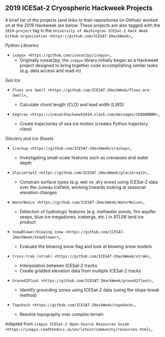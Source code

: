 2019 ICESat-2 Cryospheric Hackweek Projects
-------------------------------------------

A brief list of the projects (and links to their repositories on GitHub) worked on at the 2019 Hackweek are below. These projects are also tagged with the `2019-project` tag in the `University of Washington ICESat-2 Hack Week GitHub organization <https://github.com/ICESAT-2HackWeek>`_

*Python Libraries*

- `icepyx <https://github.com/icesat2py/icepyx>`_
    - Originally icesat2py, the `icepyx` library initially began as a Hackweek project designed to bring together code accomplishing similar tasks (e.g. data access and read-in)

*Sea Ice*

- `Floes are Swell <https://github.com/ICESAT-2HackWeek/Floes-are-Swell>`_

  - Calculate chord length (CLD) and lead width (LWD)

- `Segtrax <https://icesat2hackweek2019.slack.com/messages/CKQ08MBBR>`_

  - Create trajectories of sea ice motion (creates Python trajectory class)

*Glaciers and Ice Sheets*

- `Crackup <https://github.com/ICESAT-2HackWeek/crackup>`_

  - Investigating small-scale features such as crevasses and water depth

- `GlacierSat2 <https://github.com/ICESAT-2HackWeek/glaciersat2>`_

  - Constrain surface types (e.g. wet vs. dry snow) using ICESat-2 data over the Juneau Icefield, working towards looking at seasonal elevation changes

- `WaterNoice <https://github.com/ICESAT-2HackWeek/WaterNoice>`_

  - Detection of hydrologic features (e.g. meltwater ponds, firn aquifer seeps, blue ice megadunes, icebergs, etc.) in ATL06 land ice product

- `SnowBlower/blowing snow <https://github.com/ICESAT-2HackWeek/Snowblower>`_

  - Evaluate the blowing snow flag and look at blowing snow models

- `Cross-trak (xtrak) <https://github.com/ICESAT-2HackWeek/xtrak>`_

  - Interpolation between ICESat-2 tracks
  - Create gridded elevation data from multiple ICESat-2 tracks

- `Ground2Float <https://github.com/ICESAT-2HackWeek/ground2float>`_

  - Identify grounding zones using ICESat-2 data (using the slope-break method)

- `Topohack <https://github.com/ICESAT-2HackWeek/topohack>`_

  - Resolve topography over complex terrain
  
  
Adapted from `icepyx ICESat-2 Open-Source Resources Guide <https://icepyx.readthedocs.io/en/latest/community/resources.html>`_
